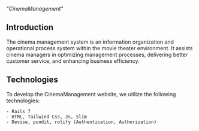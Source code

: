 _"CinemaManagement"_

## Introduction

The cinema management system is an information organization and operational process system within the movie theater environment. It assists cinema managers in optimizing management processes, delivering better customer service, and enhancing business efficiency.

## Technologies

To develop the CinemaManagement website, we utilize the following technologies:

    - Rails 7
    - HTML, Tailwind Css, Js, Slim
    - Devise, pundit, rolify (Authentication, Authorization)
